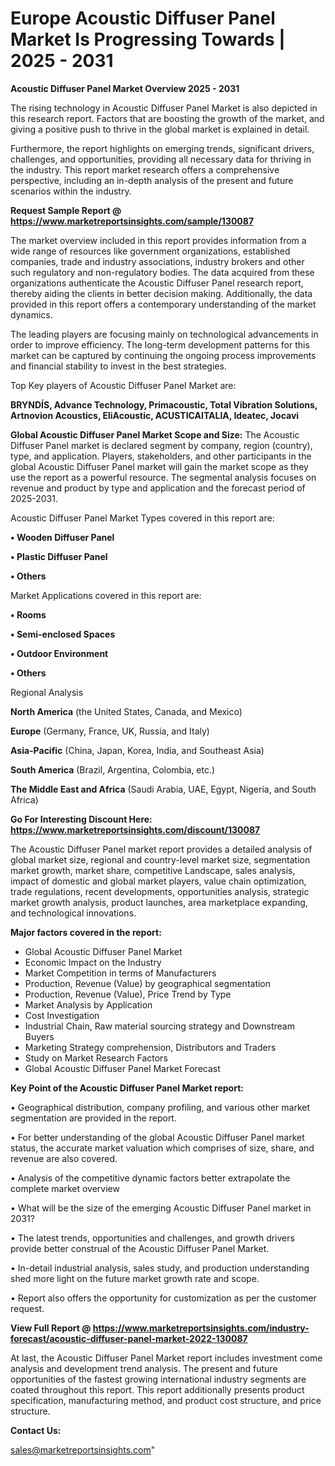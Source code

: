 # Europe Acoustic Diffuser Panel Market Is Progressing Towards | 2025 - 2031

<Strong> Acoustic Diffuser Panel Market Overview 2025 - 2031</strong>

The rising technology in Acoustic Diffuser Panel Market is also depicted in this research report. Factors that are boosting the growth of the market, and giving a positive push to thrive in the global market is explained in detail.

Furthermore, the report highlights on emerging trends, significant drivers, challenges, and opportunities, providing all necessary data for thriving in the industry. This report market research offers a comprehensive perspective, including an in-depth analysis of the present and future scenarios within the industry.

<strong>Request Sample Report @ <a href=https://www.marketreportsinsights.com/sample/130087>https://www.marketreportsinsights.com/sample/130087</a></strong>

The market overview included in this report provides information from a wide range of resources like government organizations, established companies, trade and industry associations, industry brokers and other such regulatory and non-regulatory bodies. The data acquired from these organizations authenticate the Acoustic Diffuser Panel research report, thereby aiding the clients in better decision making. Additionally, the data provided in this report offers a contemporary understanding of the market dynamics.

The leading players are focusing mainly on technological advancements in order to improve efficiency. The long-term development patterns for this market can be captured by continuing the ongoing process improvements and financial stability to invest in the best strategies.

Top Key players of Acoustic Diffuser Panel Market are:

<strong>BRYNDÍS, Advance Technology, Primacoustic, Total Vibration Solutions, Artnovion Acoustics, EliAcoustic, ACUSTICAITALIA, Ideatec, Jocavi</strong>

<strong><b>Global Acoustic Diffuser Panel Market Scope and Size:</b></strong>
The Acoustic Diffuser Panel market is declared segment by company, region (country), type, and application. Players, stakeholders, and other participants in the global Acoustic Diffuser Panel market will gain the market scope as they use the report as a powerful resource. The segmental analysis focuses on revenue and product by type and application and the forecast period of 2025-2031.

Acoustic Diffuser Panel Market Types covered in this report are:

<strong>• Wooden Diffuser Panel

• Plastic Diffuser Panel

• Others</strong>

Market Applications covered in this report are:

<strong>• Rooms

• Semi-enclosed Spaces

• Outdoor Environment

• Others</strong> 

Regional Analysis

<strong>North America</strong> (the United States, Canada, and Mexico)

<strong>Europe</strong> (Germany, France, UK, Russia, and Italy)

<strong>Asia-Pacific</strong> (China, Japan, Korea, India, and Southeast Asia)

<strong>South America</strong> (Brazil, Argentina, Colombia, etc.)

<strong>The Middle East and Africa</strong> (Saudi Arabia, UAE, Egypt, Nigeria, and South Africa)

<strong>Go For Interesting Discount Here: <a href=https://www.marketreportsinsights.com/discount/130087>https://www.marketreportsinsights.com/discount/130087</a></strong>

The Acoustic Diffuser Panel market report provides a detailed analysis of global market size, regional and country-level market size, segmentation market growth, market share, competitive Landscape, sales analysis, impact of domestic and global market players, value chain optimization, trade regulations, recent developments, opportunities analysis, strategic market growth analysis, product launches, area marketplace expanding, and technological innovations.

<strong><b>Major factors covered in the report:</b></strong>
<ul>
  <li>Global Acoustic Diffuser Panel Market </li>
  <li>Economic Impact on the Industry</li>
  <li>Market Competition in terms of Manufacturers</li>
  <li>Production, Revenue (Value) by geographical segmentation</li>
  <li>Production, Revenue (Value), Price Trend by Type</li>
  <li>Market Analysis by Application</li>
  <li>Cost Investigation</li>
  <li>Industrial Chain, Raw material sourcing strategy and Downstream Buyers</li>
  <li>Marketing Strategy comprehension, Distributors and Traders</li>
  <li>Study on Market Research Factors</li>
  <li>Global Acoustic Diffuser Panel Market Forecast</li>
</ul>

<strong><b>Key Point of the Acoustic Diffuser Panel Market report:</b></strong>

• Geographical distribution, company profiling, and various other market segmentation are provided in the report.

• For better understanding of the global Acoustic Diffuser Panel market status, the accurate market valuation which comprises of size, share, and revenue are also covered.

• Analysis of the competitive dynamic factors better extrapolate the complete market overview

• What will be the size of the emerging Acoustic Diffuser Panel market in 2031?

• The latest trends, opportunities and challenges, and growth drivers provide better construal of the Acoustic Diffuser Panel Market.

• In-detail industrial analysis, sales study, and production understanding shed more light on the future market growth rate and scope.

• Report also offers the opportunity for customization as per the customer request.

<strong><b>View Full Report @ <a href=https://www.marketreportsinsights.com/industry-forecast/acoustic-diffuser-panel-market-2022-130087>https://www.marketreportsinsights.com/industry-forecast/acoustic-diffuser-panel-market-2022-130087</a></b></strong>


At last, the Acoustic Diffuser Panel Market report includes investment come analysis and development trend analysis. The present and future opportunities of the fastest growing international industry segments are coated throughout this report. This report additionally presents product specification, manufacturing method, and product cost structure, and price structure.

<strong>Contact Us:</strong>

sales@marketreportsinsights.com"

